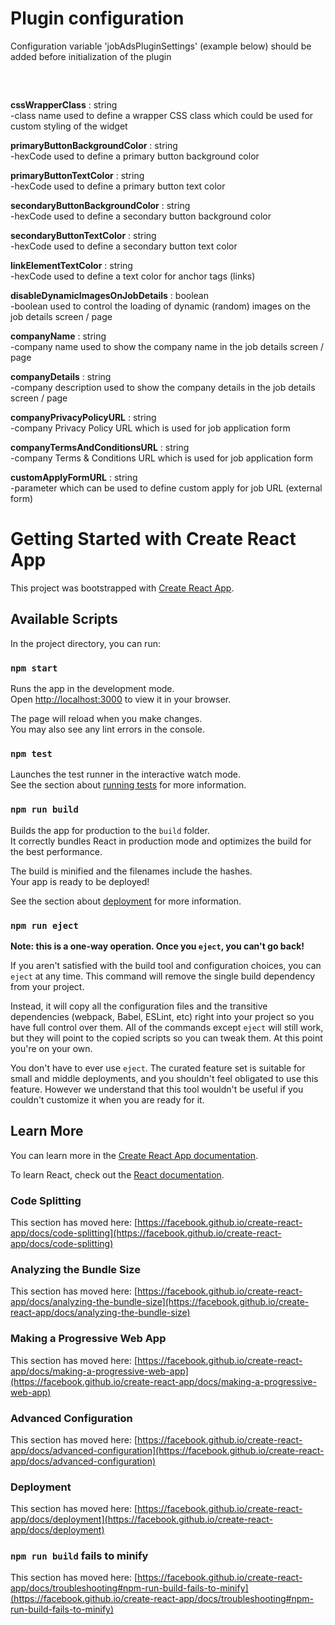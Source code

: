 # Plugin configuration
Configuration variable 'jobAdsPluginSettings' (example below) should be added before initialization of the plugin

<pre>
<script>
	const jobAdsPluginSettings = {
		disableDynamicImagesOnJobDetails: true,
		primaryButtonBackgroundColor: '#1976d2',
		primaryButtonTextColor: '#ffffff',
		secondaryButtonBackgroundColor: '#ffffff',
		secondaryButtonTextColor: '#1976d2',
		linkElementTextColor:'#1a7e30',
		companyName: 'Lorem Ipsum',
		companyDetails: 'Lorem ipsum',
		companyPrivacyPolicyURL: 'https://www.google.com/search?q=privacy+policy',
		companyTermsAndConditionsURL: 'https://www.google.com/search?q=terms+and+conditions',
		cssPluginWrapperClass: 'myWrapperClass',
		customApplyFormURL: '',
		useInternalApplyForm: true,
	}
</script>
</pre>

<strong>cssWrapperClass</strong> : string<br>
-class name used to define a wrapper CSS class which could be used for custom styling of the widget

<strong>primaryButtonBackgroundColor</strong> : string<br>
-hexCode used to define a primary button background color

<strong>primaryButtonTextColor</strong> : string<br>
-hexCode used to define a primary button text color

<strong>secondaryButtonBackgroundColor</strong> : string<br>
-hexCode used to define a secondary button background color

<strong>secondaryButtonTextColor</strong> : string<br>
-hexCode used to define a secondary button text color

<strong>linkElementTextColor</strong> : string<br>
-hexCode used to define a text color for anchor tags (links)

<strong>disableDynamicImagesOnJobDetails</strong> : boolean<br>
-boolean used to control the loading of dynamic (random) images on the job details screen / page

<strong>companyName</strong> : string<br>
-company name used to show the company name in the job details screen / page

<strong>companyDetails</strong> : string<br>
-company description used to show the company details in the job details screen / page

<strong>companyPrivacyPolicyURL</strong> : string<br>
-company Privacy Policy URL which is used for job application form

<strong>companyTermsAndConditionsURL</strong> : string<br>
-company Terms & Conditions URL which is used for job application form

<strong>customApplyFormURL</strong> : string<br>
-parameter which can be used to define custom apply for job URL (external form)

# Getting Started with Create React App

This project was bootstrapped with [Create React App](https://github.com/facebook/create-react-app).

## Available Scripts

In the project directory, you can run:

### `npm start`

Runs the app in the development mode.\
Open [http://localhost:3000](http://localhost:3000) to view it in your browser.

The page will reload when you make changes.\
You may also see any lint errors in the console.

### `npm test`

Launches the test runner in the interactive watch mode.\
See the section about [running tests](https://facebook.github.io/create-react-app/docs/running-tests) for more information.

### `npm run build`

Builds the app for production to the `build` folder.\
It correctly bundles React in production mode and optimizes the build for the best performance.

The build is minified and the filenames include the hashes.\
Your app is ready to be deployed!

See the section about [deployment](https://facebook.github.io/create-react-app/docs/deployment) for more information.

### `npm run eject`

**Note: this is a one-way operation. Once you `eject`, you can't go back!**

If you aren't satisfied with the build tool and configuration choices, you can `eject` at any time. This command will remove the single build dependency from your project.

Instead, it will copy all the configuration files and the transitive dependencies (webpack, Babel, ESLint, etc) right into your project so you have full control over them. All of the commands except `eject` will still work, but they will point to the copied scripts so you can tweak them. At this point you're on your own.

You don't have to ever use `eject`. The curated feature set is suitable for small and middle deployments, and you shouldn't feel obligated to use this feature. However we understand that this tool wouldn't be useful if you couldn't customize it when you are ready for it.

## Learn More

You can learn more in the [Create React App documentation](https://facebook.github.io/create-react-app/docs/getting-started).

To learn React, check out the [React documentation](https://reactjs.org/).

### Code Splitting

This section has moved here: [https://facebook.github.io/create-react-app/docs/code-splitting](https://facebook.github.io/create-react-app/docs/code-splitting)

### Analyzing the Bundle Size

This section has moved here: [https://facebook.github.io/create-react-app/docs/analyzing-the-bundle-size](https://facebook.github.io/create-react-app/docs/analyzing-the-bundle-size)

### Making a Progressive Web App

This section has moved here: [https://facebook.github.io/create-react-app/docs/making-a-progressive-web-app](https://facebook.github.io/create-react-app/docs/making-a-progressive-web-app)

### Advanced Configuration

This section has moved here: [https://facebook.github.io/create-react-app/docs/advanced-configuration](https://facebook.github.io/create-react-app/docs/advanced-configuration)

### Deployment

This section has moved here: [https://facebook.github.io/create-react-app/docs/deployment](https://facebook.github.io/create-react-app/docs/deployment)

### `npm run build` fails to minify

This section has moved here: [https://facebook.github.io/create-react-app/docs/troubleshooting#npm-run-build-fails-to-minify](https://facebook.github.io/create-react-app/docs/troubleshooting#npm-run-build-fails-to-minify)

